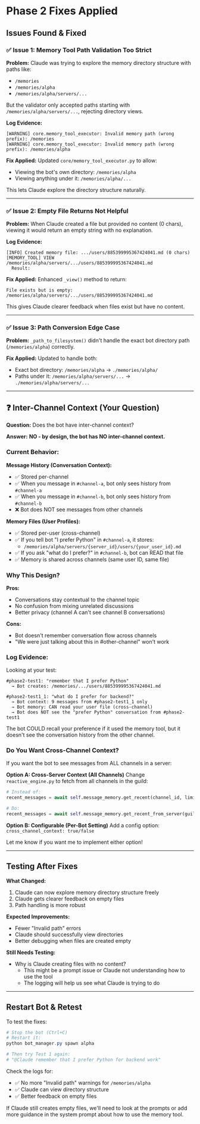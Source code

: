 # Phase 2 Fixes Applied

## Issues Found & Fixed

### ✅ Issue 1: Memory Tool Path Validation Too Strict

**Problem:**
Claude was trying to explore the memory directory structure with paths like:
- `/memories`
- `/memories/alpha`
- `/memories/alpha/servers/...`

But the validator only accepted paths starting with `/memories/alpha/servers/...`, rejecting directory views.

**Log Evidence:**
```
[WARNING] core.memory_tool_executor: Invalid memory path (wrong prefix): /memories
[WARNING] core.memory_tool_executor: Invalid memory path (wrong prefix): /memories/alpha
```

**Fix Applied:**
Updated `core/memory_tool_executor.py` to allow:
- Viewing the bot's own directory: `/memories/alpha`
- Viewing anything under it: `/memories/alpha/...`

This lets Claude explore the directory structure naturally.

---

### ✅ Issue 2: Empty File Returns Not Helpful

**Problem:**
When Claude created a file but provided no content (0 chars), viewing it would return an empty string with no explanation.

**Log Evidence:**
```
[INFO] Created memory file: .../users/885399995367424041.md (0 chars)
[MEMORY_TOOL] VIEW /memories/alpha/servers/.../users/885399995367424041.md
  Result:
```

**Fix Applied:**
Enhanced `_view()` method to return:
```
File exists but is empty: /memories/alpha/servers/.../users/885399995367424041.md
```

This gives Claude clearer feedback when files exist but have no content.

---

### ✅ Issue 3: Path Conversion Edge Case

**Problem:**
`_path_to_filesystem()` didn't handle the exact bot directory path (`/memories/alpha`) correctly.

**Fix Applied:**
Updated to handle both:
- Exact bot directory: `/memories/alpha` → `./memories/alpha/`
- Paths under it: `/memories/alpha/servers/...` → `./memories/alpha/servers/...`

---

## ❓ Inter-Channel Context (Your Question)

**Question:** Does the bot have inter-channel context?

**Answer:** **NO - by design, the bot has NO inter-channel context.**

### Current Behavior:

**Message History (Conversation Context):**
- ✅ Stored per-channel
- ✅ When you message in `#channel-a`, bot only sees history from `#channel-a`
- ✅ When you message in `#channel-b`, bot only sees history from `#channel-b`
- ❌ Bot does NOT see messages from other channels

**Memory Files (User Profiles):**
- ✅ Stored per-user (cross-channel)
- ✅ If you tell bot "I prefer Python" in `#channel-a`, it stores:
  - `/memories/alpha/servers/{server_id}/users/{your_user_id}.md`
- ✅ If you ask "what do I prefer?" in `#channel-b`, bot can READ that file
- ✅ Memory is shared across channels (same user ID, same file)

### Why This Design?

**Pros:**
- Conversations stay contextual to the channel topic
- No confusion from mixing unrelated discussions
- Better privacy (channel A can't see channel B conversations)

**Cons:**
- Bot doesn't remember conversation flow across channels
- "We were just talking about this in #other-channel" won't work

### Log Evidence:

Looking at your test:
```
#phase2-test1: "remember that I prefer Python"
  → Bot creates: /memories/.../users/885399995367424041.md

#phase2-test1_1: "what do I prefer for backend?"
  → Bot context: 9 messages from #phase2-test1_1 only
  → Bot memory: CAN read your user file (cross-channel)
  → Bot does NOT see the "prefer Python" conversation from #phase2-test1
```

The bot COULD recall your preference if it used the memory tool, but it doesn't see the conversation history from the other channel.

### Do You Want Cross-Channel Context?

If you want the bot to see messages from ALL channels in a server:

**Option A: Cross-Server Context (All Channels)**
Change `reactive_engine.py` to fetch from all channels in the guild:
```python
# Instead of:
recent_messages = await self.message_memory.get_recent(channel_id, limit=...)

# Do:
recent_messages = await self.message_memory.get_recent_from_server(guild_id, limit=...)
```

**Option B: Configurable (Per-Bot Setting)**
Add a config option: `cross_channel_context: true/false`

Let me know if you want me to implement either option!

---

## Testing After Fixes

**What Changed:**
1. Claude can now explore memory directory structure freely
2. Claude gets clearer feedback on empty files
3. Path handling is more robust

**Expected Improvements:**
- Fewer "Invalid path" errors
- Claude should successfully view directories
- Better debugging when files are created empty

**Still Needs Testing:**
- Why is Claude creating files with no content?
  - This might be a prompt issue or Claude not understanding how to use the tool
  - The logging will help us see what Claude is trying to do

---

## Restart Bot & Retest

To test the fixes:
```powershell
# Stop the bot (Ctrl+C)
# Restart it:
python bot_manager.py spawn alpha

# Then try Test 1 again:
# "@Claude remember that I prefer Python for backend work"
```

Check the logs for:
- ✅ No more "Invalid path" warnings for `/memories/alpha`
- ✅ Claude can view directory structure
- ✅ Better feedback on empty files

If Claude still creates empty files, we'll need to look at the prompts or add more guidance in the system prompt about how to use the memory tool.
